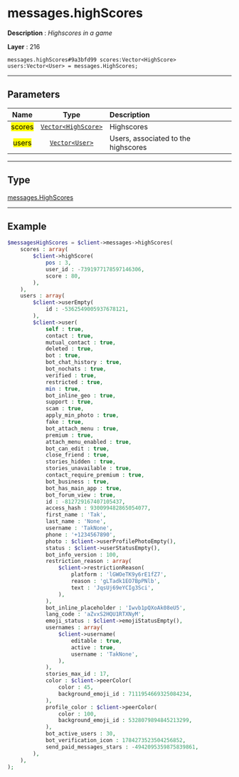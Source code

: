 # messages.highScores

**Description** : *Highscores in a game*

**Layer** : 216

```tl
messages.highScores#9a3bfd99 scores:Vector<HighScore> users:Vector<User> = messages.HighScores;
```

---

## Parameters

| Name | Type | Description |
| :---: | :---: | :--- |
| <mark>scores</mark> | [`Vector<HighScore>`](type/HighScore) | Highscores |
| <mark>users</mark> | [`Vector<User>`](type/User) | Users, associated to the highscores |

---

## Type

[messages.HighScores](type/messages.HighScores)

---

## Example

```php
$messagesHighScores = $client->messages->highScores(
	scores : array(
		$client->highScore(
			pos : 3,
			user_id : -7391977178597146306,
			score : 80,
		),
	),
	users : array(
		$client->userEmpty(
			id : -5362549005937678121,
		),
		$client->user(
			self : true,
			contact : true,
			mutual_contact : true,
			deleted : true,
			bot : true,
			bot_chat_history : true,
			bot_nochats : true,
			verified : true,
			restricted : true,
			min : true,
			bot_inline_geo : true,
			support : true,
			scam : true,
			apply_min_photo : true,
			fake : true,
			bot_attach_menu : true,
			premium : true,
			attach_menu_enabled : true,
			bot_can_edit : true,
			close_friend : true,
			stories_hidden : true,
			stories_unavailable : true,
			contact_require_premium : true,
			bot_business : true,
			bot_has_main_app : true,
			bot_forum_view : true,
			id : -812729167407105437,
			access_hash : 930099482865054077,
			first_name : 'Tak',
			last_name : 'None',
			username : 'TakNone',
			phone : '+1234567890',
			photo : $client->userProfilePhotoEmpty(),
			status : $client->userStatusEmpty(),
			bot_info_version : 100,
			restriction_reason : array(
				$client->restrictionReason(
					platform : 'lGWOeTK9y6rE1fZ7',
					reason : 'gLTadk1EO7BpPNlb',
					text : 'JqsUj69eYCIg3Sci',
				),
			),
			bot_inline_placeholder : 'Iwvb1pQXoAk08eU5',
			lang_code : 'aZvxS2HQU1RTXNyM',
			emoji_status : $client->emojiStatusEmpty(),
			usernames : array(
				$client->username(
					editable : true,
					active : true,
					username : 'TakNone',
				),
			),
			stories_max_id : 17,
			color : $client->peerColor(
				color : 45,
				background_emoji_id : 7111954669325084234,
			),
			profile_color : $client->peerColor(
				color : 100,
				background_emoji_id : 5328079894845213299,
			),
			bot_active_users : 30,
			bot_verification_icon : 1784273523504256852,
			send_paid_messages_stars : -4942095359875839861,
		),
	),
);
```
